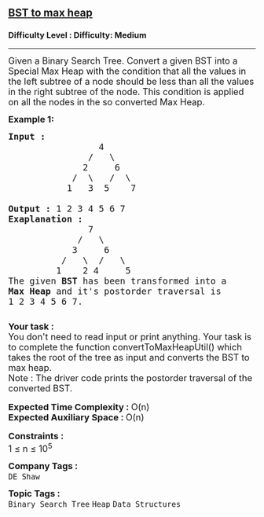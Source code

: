 <h2><a href="https://www.geeksforgeeks.org/problems/bst-to-max-heap/1?page=2&category=Heap&sortBy=submissions">BST to max heap</a></h2><h3>Difficulty Level : Difficulty: Medium</h3><hr><div class="problems_problem_content__Xm_eO" bis_skin_checked="1"><p><span style="font-size:18px">Given a&nbsp;Binary Search Tree. Convert a given BST into a Special Max Heap with the condition that all the values in the left subtree of a node should be less than all the values in the right subtree of the node. This condition is applied on all the nodes in the so converted Max Heap.</span></p>

<p><span style="font-size:18px"><strong>Example 1:</strong></span></p>

<pre><span style="font-size:18px"><strong>Input :</strong>
                 4
               /   \
              2     6
            /  \   /  \
           1   3  5    7  

<strong>Output :</strong> 1 2 3 4 5 6 7 
<strong>Exaplanation :</strong>
               7
             /   \
            3     6
          /   \  /   \
         1    2 4     5
The given <strong>BST</strong> has been transformed into a
<strong>Max Heap </strong>and it's postorder traversal is
1 2 3 4 5 6 7.</span>

</pre>

<div bis_skin_checked="1"><span style="font-size:18px"><strong>Your task :</strong></span></div>

<div bis_skin_checked="1"><span style="font-size:18px">You don't need to read input or print anything. Your task is to complete the function convertToMaxHeapUtil() which takes the root of the tree as input and converts the BST to max heap. </span></div>

<div bis_skin_checked="1"><span style="font-size:18px">Note : The driver code prints the postorder traversal of the converted BST.</span></div>

<div bis_skin_checked="1">&nbsp;</div>

<div bis_skin_checked="1"><span style="font-size:18px"><strong>Expected Time Complexity : </strong>O(n)</span></div>

<div bis_skin_checked="1"><span style="font-size:18px"><strong>Expected Auxiliary Space : </strong>O(n)</span></div>

<div bis_skin_checked="1">&nbsp;</div>

<div bis_skin_checked="1"><span style="font-size:18px"><strong>Constraints :</strong></span></div>

<div bis_skin_checked="1"><span style="font-size:18px">1 ≤ n ≤ 10<sup>5</sup></span></div>
</div><p><span style=font-size:18px><strong>Company Tags : </strong><br><code>DE Shaw</code>&nbsp;<br><p><span style=font-size:18px><strong>Topic Tags : </strong><br><code>Binary Search Tree</code>&nbsp;<code>Heap</code>&nbsp;<code>Data Structures</code>&nbsp;